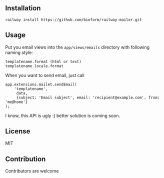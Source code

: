 Installation
------------

    railway install https://github.com/bioform/railway-mailer.git

Usage
-----

Put you email views into the `app/views/emails` directory with following naming style:

    templatename.format (html or text)
    templatename.locale.format

When you want to send email, just call

    app.extensions.mailet.sendEmail(
        'templatename',
         data,
         {subject: 'Email subject', email: 'recipient@example.com', from: 'me@home'}
    );

I know, this API is ugly :) better solution is coming soon.


License
-------

MIT

Contribution
------------

Contributors are welcome
